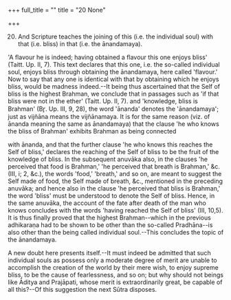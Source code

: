 +++
full_title = ""
title = "20 None"

+++


20. And Scripture teaches the joining of this (i.e. the individual soul) with that (i.e. bliss) in that (i.e. the ānandamaya).

'A flavour he is indeed; having obtained a flavour this one enjoys bliss' (Taitt. Up. II, 7). This text declares that this one, i.e. the so-called individual soul, enjoys bliss through obtaining the ānandamaya, here called 'flavour.' Now to say that any one is identical with that by obtaining which he enjoys bliss, would be madness indeed.--It being thus ascertained that the Self of bliss is the highest Brahman, we conclude that in passages such as 'if that bliss were not in the ether' (Taitt. Up. II, 7). and 'knowledge, bliss is Brahman' (Br̥. Up. III, 9, 28), the word 'ānanda' denotes the 'ānandamaya'; just as vijñāna means the vijñānamaya. It is for the same reason (viz. of ānanda meaning the same as ānandamaya) that the clause 'he who knows the bliss of Brahman' exhibits Brahman as being connected

with ānanda, and that the further clause 'he who knows this reaches the Self of bliss,' declares the reaching of the Self of bliss to be the fruit of the knowledge of bliss. In the subsequent anuvāka also, in the clauses 'he perceived that food is Brahman,' 'he perceived that breath is Brahman,' &c. (III, i; 2, &c.), the words 'food,' 'breath,' and so on, are meant to suggest the Self made of food, the Self made of breath, &c., mentioned in the preceding anuvāka; and hence also in the clause 'he perceived that bliss is Brahman,' the word 'bliss' must be understood to denote the Self of bliss. Hence, in the same anuvāka, the account of the fate after death of the man who knows concludes with the words 'having reached the Self of bliss' (III, 10,5). It is thus finally proved that the highest Brahman--which in the previous adhikaraṇa had to be shown to be other than the so-called Pradhāna--is also other than the being called individual soul.--This concludes the topic of the ānandamaya.

A new doubt here presents itself.--It must indeed be admitted that such individual souls as possess only a moderate degree of merit are unable to accomplish the creation of the world by their mere wish, to enjoy supreme bliss, to be the cause of fearlessness, and so on; but why should not beings like Āditya and Prajāpati, whose merit is extraordinarily great, be capable of all this?--Of this suggestion the next Sūtra disposes.

